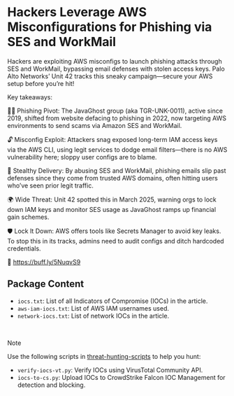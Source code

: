 # Hackers Leverage AWS Misconfigurations for Phishing via SES and WorkMail

Hackers are exploiting AWS misconfigs to launch phishing attacks through SES and WorkMail, bypassing email defenses with stolen access keys. Palo Alto Networks’ Unit 42 tracks this sneaky campaign—secure your AWS setup before you’re hit!

Key takeaways:

🕵️‍♂️ Phishing Pivot: The JavaGhost group (aka TGR-UNK-0011), active since 2019, shifted from website defacing to phishing in 2022, now targeting AWS environments to send scams via Amazon SES and WorkMail.

🔓 Misconfig Exploit: Attackers snag exposed long-term IAM access keys via the AWS CLI, using legit services to dodge email filters—there is no AWS vulnerability here; sloppy user configs are to blame.

📧 Stealthy Delivery: By abusing SES and WorkMail, phishing emails slip past defenses since they come from trusted AWS domains, often hitting users who’ve seen prior legit traffic.

🌍 Wide Threat: Unit 42 spotted this in March 2025, warning orgs to lock down IAM keys and monitor SES usage as JavaGhost ramps up financial gain schemes.

🛡️ Lock It Down: AWS offers tools like Secrets Manager to avoid key leaks. To stop this in its tracks, admins need to audit configs and ditch hardcoded credentials.

🔗 https://buff.ly/5NuqvS9

## Package Content

- `iocs.txt`: List of all Indicators of Compromise (IOCs) in the article.
- `aws-iam-iocs.txt`: List of AWS IAM usernames used.
- `network-iocs.txt`: List of network IOCs in the article.

<br>

> [!NOTE]
> Use the following scripts in [threat-hunting-scripts](../../threat-hunting-scripts/) to help you hunt:
>
> - `verify-iocs-vt.py`: Verify IOCs using VirusTotal Community API.
> - `iocs-to-cs.py`: Upload IOCs to CrowdStrike Falcon IOC Management for detection and blocking.
